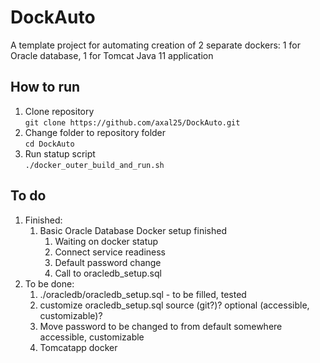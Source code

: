 # DockAuto
A template project for automating creation of 2 separate dockers: 1 for Oracle database, 1 for Tomcat Java 11 application

## How to run
1. Clone repository  
`git clone https://github.com/axal25/DockAuto.git`
2. Change folder to repository folder  
`cd DockAuto`
3. Run statup script  
`./docker_outer_build_and_run.sh`

## To do

1. Finished:
    1. Basic Oracle Database Docker setup finished
        1. Waiting on docker statup
        1. Connect service readiness
        1. Default password change
        1. Call to oracledb_setup.sql
1. To be done:
    1. ./oracledb/oracledb_setup.sql - to be filled, tested
    1. customize oracledb_setup.sql source (git?)? optional (accessible, customizable)?
    1. Move password to be changed to from default somewhere accessible, customizable
    1. Tomcatapp docker	
